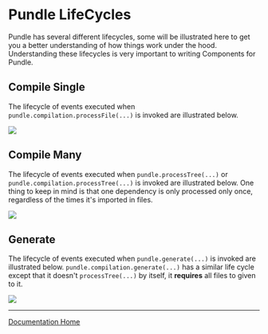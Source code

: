 # Pundle LifeCycles

Pundle has several different lifecycles, some will be illustrated here to get you a better understanding of how things work under the hood. Understanding these lifecycles is very important to writing Components for Pundle.

## Compile Single

The lifecycle of events executed when `pundle.compilation.processFile(...)` is invoked are illustrated below.

<img src="https://cloud.githubusercontent.com/assets/4278113/21468937/dfa3cd32-c9e3-11e6-9fd2-ae0045c607e2.png" />

## Compile Many

The lifecycle of events executed when `pundle.processTree(...)` or `pundle.compilation.processTree(...)` is invoked are illustrated below. One thing to keep in mind is that one dependency is only processed only once, regardless of the times it's imported in files.

<img src="https://cloud.githubusercontent.com/assets/4278113/21468982/abe6ee72-c9e6-11e6-8c41-fde31b7583ff.png" />

## Generate

The lifecycle of events executed when `pundle.generate(...)` is invoked are illustrated below. `pundle.compilation.generate(...)` has a similar life cycle except that it doesn't `processTree(...)` by itself, it **requires** all files to given to it.

<img src="https://cloud.githubusercontent.com/assets/4278113/21469076/d534c1cc-c9ec-11e6-9714-be5ff2448f22.png" />

---

[Documentation Home](../)
